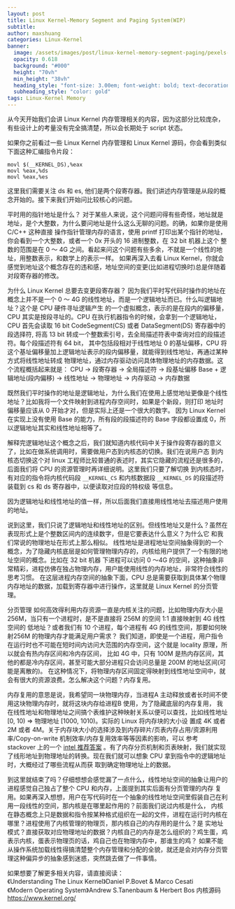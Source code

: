 ```yaml
---
layout: post
title: Linux Kernel-Memory Segment and Paging System(WIP) 
subtitle:
author: maxshuang
categories: Linux-Kernel
banner:
  image: /assets/images/post/linux-kernel-memory-segment-paging/pexels-pixabay-52717.jpg
  opacity: 0.618
  background: "#000"
  height: "70vh"
  min_height: "38vh"
  heading_style: "font-size: 3.00em; font-weight: bold; text-decoration: underline"
  subheading_style: "color: gold"
tags: Linux-Kernel Memory
---
```


从今天开始我们会讲 Linux Kernel 内存管理相关的内容，因为这部分比较庞杂，有些设计上的考量没有完全搞清楚，所以会长期处于 script 状态。

如果你之前看过一些 Linux Kernel 内存管理和 Linux Kernel 源码，你会看到类似下面这种汇编指令片段：
```
movl $(__KERNEL_DS),%eax
movl %eax,%ds
movl %eax,%es
```
这里我们需要关注 ds 和 es, 他们是两个段寄存器。我们讲述内存管理是从段的概念开始的。接下来我们开始问比较核心的问题。

平时用的指针地址是什么？
对于某些人来说，这个问题问得有些奇怪，地址就是地址，是个大整数，为什么要问地址是什么这么无聊的问题。的确，如果你是使用 C/C++ 这种直接
操作指针管理内存的语言，使用 printf 打印出某个指针的地址，你会看到一个大整数，或者一个 0x 开头的 16 进制整数，在 32 bit 机器上这个
整数的范围是在 0 ～ 4G 之间。看起来问这个问题有些多余，不就是一个线性的地址，用整数表示，和数学上的表示一样。
如果再深入去看 Linux Kernel，你就会感觉到地址这个概念存在的违和感，地址空间的变更(比如进程切换时)总是伴随着对段寄存器的修改。

为什么 Linux Kernel 总要去变更段寄存器？
因为我们平时写代码时操作的地址在概念上并不是一个 0 ～ 4G 的线性地址，而是一个逻辑地址而已。什么叫逻辑地址？这个是 CPU 硬件寻址逻辑产生
的一个虚拟概念，表示的是在段内的偏移量，CPU 其实是按段寻址的。CPU 在执行机器指令的时候，会拿到一个逻辑地址，CPU 首先会读取 16 bit CodeSegment(CS)
或者 DataSegment(DS) 寄存器中的段选择符, 将高 13 bit 转成一个整数索引号，去全局描述符表中查询对应的段描述符。每个段描述符有 64 bit，
其中包括段相对于线性地址 0 的基址偏移，CPU 将这个基址偏移量加上逻辑地址表示的段内偏移量，就能得到线性地址，再通过某种方式将线性地址转成
物理地址，通过内存驱动访问具体物理地址的内存数据。这个流程概括起来就是：
CPU -> 段寄存器 -> 全局描述符 -> 段基址偏移 Base + 逻辑地址(段内偏移) -> 线性地址 -> 物理地址 -> 内存驱动 -> 内存数据

既然我们平时操作的地址是逻辑地址，为什么我们在使用上感觉地址更像是个线性地址？比如我将一个文件映射到进程内存空间时，如果是个新段，则打印
地址时偏移量应该从 0 开始才对，但是实际上还是一个很大的数字。
因为 Linux Kernel 在实现上没有使用 Base 的能力，所有段的段描述符的 Base 字段都设置成 0，所以逻辑地址其实和线性地址相等了。

解释完逻辑地址这个概念之后，我们就知道内核代码中关于操作段寄存器的意义了，比如在做系统调用时，需要做用户态到内核态的切换。我们在说用户态
到内核态切换这个对 linux 工程师比较普通的表述时，其实它隐藏的流程还是很多的，后面我们将 CPU 的资源管理时再详细说明。这里我们只要了解切换
到内核态时，有对应的指令将内核代码段 `__KERNEL_CS` 和内核数据段 `__KERNEL_DS` 的段描述符装载到 cs 和 ds 寄存器中，以便读取对应段的特权级
等信息。

因为逻辑地址和线性地址的值一样，所以后面我们直接用线性地址去描述用户使用的地址。

说到这里，我们只说了逻辑地址和线性地址的区别。但线性地址又是什么？虽然在表现形式上是个整数区间内的连续数字，但是它要表达什么意义？为什么它
和我们常说的物理地址在形式上那么相似。
线性地址是进程地址空间抽象得到的一个概念，为了隐藏内核底层是如何管理物理内存的，内核给用户提供了一个有限的地址空间的概念。比如在 32 bit 机器
下进程可以访问 0 ～4G 的空间，这种抽象非常精彩，进程仿佛在独占物理内存，用户能使用线性的内存地址，非常符合线性的思考习惯。
在这层进程内存空间的抽象下面，CPU 总是需要获取到具体某个物理内存地址的数据，加载到寄存器中进行操作，这里就是 Linux Kernel 的分页管理。

分页管理
如何高效得利用内存资源一直是内核关注的问题，比如物理内存大小是256M，当只有一个进程时，是不是直接将 256M 的空间 1:1 直接映射到 4G 线性空间的
低地址？或者我们有 10 个进程，每个进程有 4G 的线性空间，那要如何映射256M 的物理内存才能满足用户需求？
我们知道，即使是一个进程，用户指令在运行时也不可能在短时间内访问大范围的内存空间，这个就是 locality 原理，所以就会有热内存区间和冷内存区间，
比如 4G 中，只有 100M 是热内存区间，其他的都是冷内存区间，甚至可能大部分进程只会访问总量是 200M 的地址区间(可能是离散的)。
在这种情况下，将物理内存区间固定得映射到线性地址空间中，就会有很大的资源浪费。怎么解决这个问题？内存复用。

内存复用的意思是说，我希望同一块物理内存，当进程A 主动释放或者长时间不使用这块物理内存时，就将这块内存给进程B 使用，为了隐藏底层的内存复用，
我在线性地址和物理地址之间搞个表维护这种映射关系以便可以查找，比如线性地址 [0, 10) => 物理地址 [1000, 1010)。实际的 Linux 将内存块的大小设
置成 4K 或者 2M 或者 4M。关于内存块大小的选择涉及到内存碎片/页表内存占用/资源利用率/Copy-on-write 机制效率/内存复用效率等等因素的影响，可以
参考 stackover 上的一个 [intel 推荐答案](https://stackoverflow.com/questions/11543748/why-is-the-page-size-of-linux-x86-4-kb-how-is-that-calculated)
。有了内存分页机制和页表映射，我们就实现了线形地址到物理地址的转换。现在我们就可以想象 CPU 拿到指令中的逻辑地址时，大概经过了哪些流程从而获
取到确定物理地址上的数据。

到这里就结束了吗？仔细想想会感觉漏了一点什么，线性地址空间的抽象让用户的进程感觉自己独占了整个 CPU 和内存，上面提到其实后面有分页管理的内存
复用。如果再深入想想，用户在写代码时在一个抽象的线性地址空间里假装自己在利用一段线性的空间，那内核是在哪里起作用的？前面我们说过内核是什么，
内核在静态概念上只是数据和指令按某种格式组织在一起的文件，进程在运行时内核在哪里？进程使用了内核管理的物理页，那内核自己的内存用的是什么？是
实地址模式？直接获取对应物理地址的数据？内核自己的内存是怎么组织的？鸡生蛋，鸡表示内核，蛋表示物理页的话，鸡自己也在物理内存中，那谁生的鸡？
如果不能从操作系统加载线性得搞清楚整个内存管理和分配的全貌，就还是会对内存分页管理这种偏异步的抽象感到迷惑，突然跳去做了一件事情。

如果想要了解更多相关内容，请直接阅读：  
《Understanding The Linux Kernel》Daniel P.Bovet & Marco Cesati  
《Modern Operating System》Andrew S.Tanenbaum & Herbert Bos
 内核源码 https://www.kernel.org/
